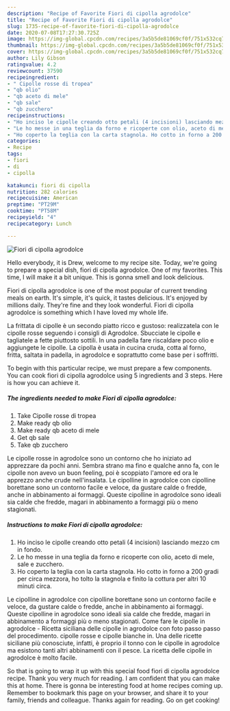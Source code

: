 ```yaml
---
description: "Recipe of Favorite Fiori di cipolla agrodolce"
title: "Recipe of Favorite Fiori di cipolla agrodolce"
slug: 1735-recipe-of-favorite-fiori-di-cipolla-agrodolce
date: 2020-07-08T17:27:30.725Z
image: https://img-global.cpcdn.com/recipes/3a5b5de81069cf0f/751x532cq70/fiori-di-cipolla-agrodolce-recipe-main-photo.jpg
thumbnail: https://img-global.cpcdn.com/recipes/3a5b5de81069cf0f/751x532cq70/fiori-di-cipolla-agrodolce-recipe-main-photo.jpg
cover: https://img-global.cpcdn.com/recipes/3a5b5de81069cf0f/751x532cq70/fiori-di-cipolla-agrodolce-recipe-main-photo.jpg
author: Lily Gibson
ratingvalue: 4.2
reviewcount: 37590
recipeingredient:
- " Cipolle rosse di tropea"
- "qb olio"
- "qb aceto di mele"
- "qb sale"
- "qb zucchero"
recipeinstructions:
- "Ho inciso le cipolle creando otto petali (4 incisioni) lasciando mezzo cm in fondo."
- "Le ho messe in una teglia da forno e ricoperte con olio, aceto di mele, sale e zucchero."
- "Ho coperto la teglia con la carta stagnola. Ho cotto in forno a 200 gradi per circa mezzora, ho tolto la stagnola e finito la cottura per altri 10 minuti circa."
categories:
- Recipe
tags:
- fiori
- di
- cipolla

katakunci: fiori di cipolla 
nutrition: 282 calories
recipecuisine: American
preptime: "PT29M"
cooktime: "PT58M"
recipeyield: "4"
recipecategory: Lunch

---
```



![Fiori di cipolla agrodolce](https://img-global.cpcdn.com/recipes/3a5b5de81069cf0f/751x532cq70/fiori-di-cipolla-agrodolce-recipe-main-photo.jpg)

Hello everybody, it is Drew, welcome to my recipe site. Today, we're going to prepare a special dish, fiori di cipolla agrodolce. One of my favorites. This time, I will make it a bit unique. This is gonna smell and look delicious.

Fiori di cipolla agrodolce is one of the most popular of current trending meals on earth. It's simple, it's quick, it tastes delicious. It's enjoyed by millions daily. They're fine and they look wonderful. Fiori di cipolla agrodolce is something which I have loved my whole life.

La frittata di cipolle è un secondo piatto ricco e gustoso: realizzatela con le cipolle rosse seguendo i consigli di Agrodolce. Sbucciate le cipolle e tagliatele a fette piuttosto sottili. In una padella fare riscaldare poco olio e aggiungete le cipolle. La cipolla è usata in cucina cruda, cotta al forno, fritta, saltata in padella, in agrodolce e soprattutto come base per i soffritti.


To begin with this particular recipe, we must prepare a few components. You can cook fiori di cipolla agrodolce using 5 ingredients and 3 steps. Here is how you can achieve it.

<!--inarticleads1-->

##### The ingredients needed to make Fiori di cipolla agrodolce:

1. Take  Cipolle rosse di tropea
1. Make ready qb olio
1. Make ready qb aceto di mele
1. Get qb sale
1. Take qb zucchero


Le cipolle rosse in agrodolce sono un contorno che ho iniziato ad apprezzare da pochi anni. Sembra strano ma fino e qualche anno fa, con le cipolle non avevo un buon feeling, poi è scoppiato l&#39;amore ed ora le apprezzo anche crude nell&#39;insalata. Le cipolline in agrodolce con cipolline borettane sono un contorno facile e veloce, da gustare calde o fredde, anche in abbinamento ai formaggi. Queste cipolline in agrodolce sono ideali sia calde che fredde, magari in abbinamento a formaggi più o meno stagionati. 

<!--inarticleads2-->

##### Instructions to make Fiori di cipolla agrodolce:

1. Ho inciso le cipolle creando otto petali (4 incisioni) lasciando mezzo cm in fondo.
1. Le ho messe in una teglia da forno e ricoperte con olio, aceto di mele, sale e zucchero.
1. Ho coperto la teglia con la carta stagnola. Ho cotto in forno a 200 gradi per circa mezzora, ho tolto la stagnola e finito la cottura per altri 10 minuti circa.


Le cipolline in agrodolce con cipolline borettane sono un contorno facile e veloce, da gustare calde o fredde, anche in abbinamento ai formaggi. Queste cipolline in agrodolce sono ideali sia calde che fredde, magari in abbinamento a formaggi più o meno stagionati. Come fare le cipolle in agrodolce - Ricetta siciliana delle cipolle in agrodolce con foto passo passo del procedimento. cipolle rosse e cipolle bianche in. Una delle ricette siciliane più conosciute, infatti, è proprio il tonno con le cipolle in agrodolce ma esistono tanti altri abbinamenti con il pesce. La ricetta delle cipolle in agrodolce è molto facile. 

So that is going to wrap it up with this special food fiori di cipolla agrodolce recipe. Thank you very much for reading. I am confident that you can make this at home. There is gonna be interesting food at home recipes coming up. Remember to bookmark this page on your browser, and share it to your family, friends and colleague. Thanks again for reading. Go on get cooking!
